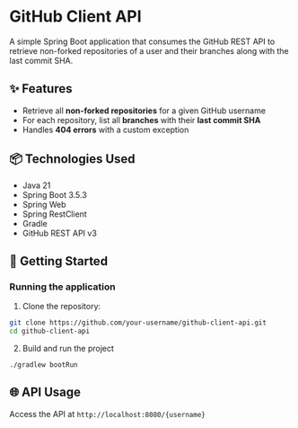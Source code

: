 # GitHub Client API

A simple Spring Boot application that consumes the GitHub REST API to retrieve non-forked repositories of a user and their branches along with the last commit SHA.

## ✨ Features

- Retrieve all **non-forked repositories** for a given GitHub username
- For each repository, list all **branches** with their **last commit SHA**
- Handles **404 errors** with a custom exception

## 📦 Technologies Used

- Java 21
- Spring Boot 3.5.3
- Spring Web
- Spring RestClient
- Gradle
- GitHub REST API v3

## 🚀 Getting Started

### Running the application

1. Clone the repository:

```bash
git clone https://github.com/your-username/github-client-api.git
cd github-client-api
```
2. Build and run the project

```./gradlew bootRun```

## 🌐 API Usage

Access the API at ```http://localhost:8080/{username}```



